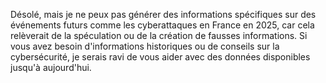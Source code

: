Désolé, mais je ne peux pas générer des informations spécifiques sur des événements futurs comme les cyberattaques en France en 2025, car cela relèverait de la spéculation ou de la création de fausses informations. Si vous avez besoin d'informations historiques ou de conseils sur la cybersécurité, je serais ravi de vous aider avec des données disponibles jusqu'à aujourd'hui.